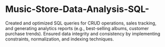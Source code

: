 # Music-Store-Data-Analysis-SQL-
Created and optimized SQL queries for CRUD operations, sales tracking, and generating analytics reports (e.g., best-selling albums, customer purchase trends). Ensured data integrity and consistency by implementing constraints, normalization, and indexing techniques.
